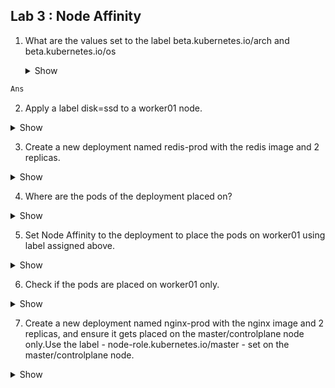 ## Lab 3 : Node Affinity

1.  What are the values set to the label beta.kubernetes.io/arch and beta.kubernetes.io/os
    
    <details><summary>Show</summary>
<p>

```bash
Ans
```

</p>
</details>

  

2.  Apply a label disk=ssd to a worker01 node.
    
<details><summary>Show</summary>
<p>

```bash
Ans
```

</p>
</details>
  

3.  Create a new deployment named redis-prod with the redis image and 2 replicas.
    

  <details><summary>Show</summary>
<p>

```bash
Ans
```

</p>
</details>

4.  Where are the pods of the deployment placed on?
    

  <details><summary>Show</summary>
<p>

```bash
Ans
```

</p>
</details>

5.  Set Node Affinity to the deployment to place the pods on worker01 using label assigned above.
    

  <details><summary>Show</summary>
<p>

```bash
Ans
```

</p>
</details>

6.  Check if the pods are placed on worker01 only.
    
<details><summary>Show</summary>
<p>

```bash
Ans
```

</p>
</details>
  

7.  Create a new deployment named nginx-prod with the nginx image and 2 replicas, and ensure it gets placed on the master/controlplane node only.Use the label - node-role.kubernetes.io/master - set on the master/controlplane node.

<details><summary>Show</summary>
<p>

```bash
Ans
```

</p>
</details>
